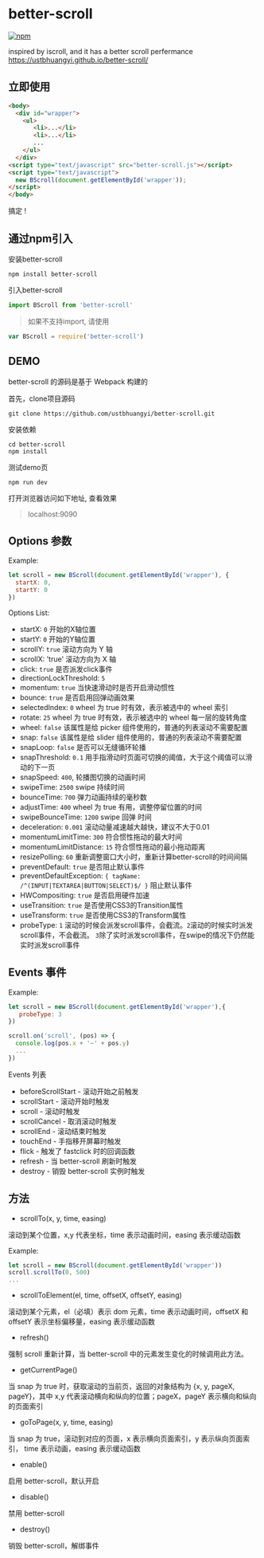 # better-scroll
[![npm](https://img.shields.io/npm/v/better-scroll.svg?style=flat-square)](https://www.npmjs.com/package/better-scroll)

inspired by iscroll, and it has a better scroll perfermance https://ustbhuangyi.github.io/better-scroll/

## 立即使用

```HTML
<body>
  <div id="wrapper">
    <ul>
	   <li>...</li>
	   <li>...</li>
	   ...
    </ul>
  </div>
<script type="text/javascript" src="better-scroll.js"></script>
<script type="text/javascript">
  new BScroll(document.getElementById('wrapper'));
</script>
</body>
```

搞定 !

## 通过npm引入

安装better-scroll

```shell
npm install better-scroll
```
引入better-scroll

```javascript
import BScroll from 'better-scroll'
```

>如果不支持import, 请使用

```javascript
var BScroll = require('better-scroll')
```

## DEMO
better-scroll 的源码是基于 Webpack 构建的

首先，clone项目源码

```shell
git clone https://github.com/ustbhuangyi/better-scroll.git
```

安装依赖

```shell
cd better-scroll
npm install
```

测试demo页

```shell
npm run dev
```

打开浏览器访问如下地址, 查看效果

> localhost:9090

## Options 参数

Example:

```javascript
let scroll = new BScroll(document.getElementById('wrapper'), {
  startX: 0,
  startY: 0
})
```

Options List:

- startX: `0` 开始的X轴位置
- startY: `0` 开始的Y轴位置
- scrollY: `true` 滚动方向为 Y 轴
- scrollX: 'true' 滚动方向为 X 轴
- click: `true` 是否派发click事件
- directionLockThreshold: `5`
- momentum: `true` 当快速滑动时是否开启滑动惯性
- bounce: `true` 是否启用回弹动画效果
- selectedIndex: `0` wheel 为 true 时有效，表示被选中的 wheel 索引
- rotate: `25` wheel 为 true 时有效，表示被选中的 wheel 每一层的旋转角度
- wheel: `false` 该属性是给 picker 组件使用的，普通的列表滚动不需要配置
- snap: `false` 该属性是给 slider 组件使用的，普通的列表滚动不需要配置
- snapLoop: `false` 是否可以无缝循环轮播
- snapThreshold: `0.1` 用手指滑动时页面可切换的阈值，大于这个阈值可以滑动的下一页
- snapSpeed: `400`, 轮播图切换的动画时间
- swipeTime: `2500` swipe 持续时间
- bounceTime: `700` 弹力动画持续的毫秒数
- adjustTime: `400` wheel 为 true 有用，调整停留位置的时间
- swipeBounceTime: `1200` swipe 回弹 时间
- deceleration: `0.001` 滚动动量减速越大越快，建议不大于0.01
- momentumLimitTime: `300` 符合惯性拖动的最大时间
- momentumLimitDistance: `15` 符合惯性拖动的最小拖动距离
- resizePolling: `60` 重新调整窗口大小时，重新计算better-scroll的时间间隔
- preventDefault: `true` 是否阻止默认事件
- preventDefaultException: `{ tagName: /^(INPUT|TEXTAREA|BUTTON|SELECT)$/ }` 阻止默认事件
- HWCompositing: `true` 是否启用硬件加速
- useTransition: `true` 是否使用CSS3的Transition属性
- useTransform: `true` 是否使用CSS3的Transform属性
- probeType: `1` 滚动的时候会派发scroll事件，会截流。`2`滚动的时候实时派发scroll事件，不会截流。 `3`除了实时派发scroll事件，在swipe的情况下仍然能实时派发scroll事件

## Events 事件

Example:

```javascript
let scroll = new BScroll(document.getElementById('wrapper'),{
   probeType: 3
})

scroll.on('scroll', (pos) => {
  console.log(pos.x + '~' + pos.y)
  ...
})
```

Events 列表

- beforeScrollStart - 滚动开始之前触发
- scrollStart - 滚动开始时触发
- scroll - 滚动时触发
- scrollCancel - 取消滚动时触发
- scrollEnd - 滚动结束时触发
- touchEnd - 手指移开屏幕时触发
- flick - 触发了 fastclick 时的回调函数
- refresh - 当 better-scroll 刷新时触发
- destroy - 销毁 better-scroll 实例时触发


## 方法

- scrollTo(x, y, time, easing) 

滚动到某个位置，x,y 代表坐标，time 表示动画时间，easing 表示缓动函数

Example:

```javascript
let scroll = new BScroll(document.getElementById('wrapper'))
scroll.scrollTo(0, 500)
...
```
- scrollToElement(el, time, offsetX, offsetY, easing) 

滚动到某个元素，el（必填）表示 dom 元素，time 表示动画时间，offsetX 和 offsetY 表示坐标偏移量，easing 表示缓动函数
    
  
- refresh() 

强制 scroll 重新计算，当 better-scroll 中的元素发生变化的时候调用此方法。

- getCurrentPage() 

当 snap 为 true 时，获取滚动的当前页，返回的对象结构为 {x, y, pageX, pageY}，其中 x,y 代表滚动横向和纵向的位置；pageX，pageY 表示横向和纵向的页面索引

- goToPage(x, y, time, easing)

当 snap 为 true，滚动到对应的页面，x 表示横向页面索引，y 表示纵向页面索引， time 表示动画，easing 表示缓动函数

- enable() 

启用 better-scroll，默认开启

- disable()

禁用 better-scroll

- destroy() 

销毁 better-scroll，解绑事件



